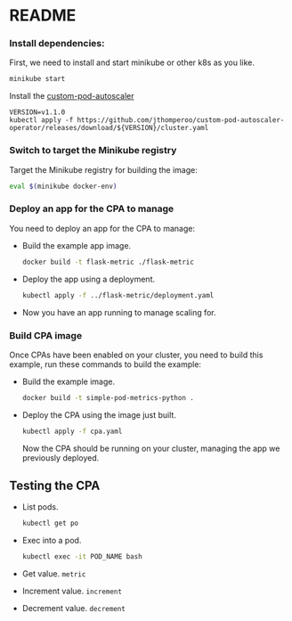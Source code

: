 # README



### Install dependencies:

First, we need to install and start minikube or other k8s as you like.

```bash
minikube start  
```



Install the [custom-pod-autoscaler](https://github.com/jthomperoo/custom-pod-autoscaler)

```
VERSION=v1.1.0
kubectl apply -f https://github.com/jthomperoo/custom-pod-autoscaler-operator/releases/download/${VERSION}/cluster.yaml
```



### Switch to target the Minikube registry

Target the Minikube registry for building the image:

```bash
eval $(minikube docker-env)
```

### Deploy an app for the CPA to manage

You need to deploy an app for the CPA to manage:

- Build the example app image.

  ```bash
  docker build -t flask-metric ./flask-metric
  ```

- Deploy the app using a deployment.

  ```bash
  kubectl apply -f ../flask-metric/deployment.yaml
  ```

- Now you have an app running to manage scaling for.

### Build CPA image

Once CPAs have been enabled on your cluster, you need to build this example, run these commands to build the example:

- Build the example image.

  ```bash
  docker build -t simple-pod-metrics-python .
  ```

- Deploy the CPA using the image just built.

  ```bash
  kubectl apply -f cpa.yaml
  ```

  Now the CPA should be running on your cluster, managing the app we previously deployed.

## Testing the CPA

- List pods.

  ```bash
  kubectl get po
  ```

- Exec into a pod.

  ```bash
  kubectl exec -it POD_NAME bash
  ```

- Get value.
  `metric`

- Increment value.
  `increment`

- Decrement value.
  `decrement`